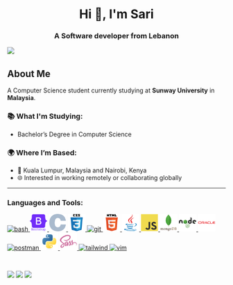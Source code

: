 <h1 align="center">Hi 👋, I'm Sari</h1>
<h3 align="center">A Software developer from Lebanon</h3>
<img align=" center"src="https://media.giphy.com/media/v1.Y2lkPWVjZjA1ZTQ3MHUzcTRxazU3ZGR2bWZudDZ2Y2lmbmxpeGdqMnp5dXo2MzVtaHcxOSZlcD12MV9naWZzJmN0PWc/ENY5vJgJPEfG3Ym14H/giphy.gif" width="200px"> 

##  About Me

A Computer Science student currently studying at **Sunway University** in **Malaysia**. 

### 📚 What I'm Studying:
- Bachelor’s Degree in Computer Science

### 🌍 Where I’m Based:
- 📍 Kuala Lumpur, Malaysia and Nairobi, Kenya
- 🌐 Interested in working remotely or collaborating globally

---


<h3 align="left">Languages and Tools:</h3>
<p align="left"> <a href="https://www.gnu.org/software/bash/" target="_blank" rel="noreferrer"> <img src="https://www.vectorlogo.zone/logos/gnu_bash/gnu_bash-icon.svg" alt="bash" width="40" height="40"/> </a> <a href="https://getbootstrap.com" target="_blank" rel="noreferrer"> <img src="https://raw.githubusercontent.com/devicons/devicon/master/icons/bootstrap/bootstrap-plain-wordmark.svg" alt="bootstrap" width="40" height="40"/> </a> <a href="https://www.cprogramming.com/" target="_blank" rel="noreferrer"> <img src="https://raw.githubusercontent.com/devicons/devicon/master/icons/c/c-original.svg" alt="c" width="40" height="40"/> </a> <a href="https://www.w3schools.com/css/" target="_blank" rel="noreferrer"> <img src="https://raw.githubusercontent.com/devicons/devicon/master/icons/css3/css3-original-wordmark.svg" alt="css3" width="40" height="40"/> </a>  <a href="https://git-scm.com/" target="_blank" rel="noreferrer"> <img src="https://www.vectorlogo.zone/logos/git-scm/git-scm-icon.svg" alt="git" width="40" height="40"/> </a> <a href="https://www.w3.org/html/" target="_blank" rel="noreferrer"> <img src="https://raw.githubusercontent.com/devicons/devicon/master/icons/html5/html5-original-wordmark.svg" alt="html5" width="40" height="40"/> </a> <a href="https://www.java.com" target="_blank" rel="noreferrer"> <img src="https://raw.githubusercontent.com/devicons/devicon/master/icons/java/java-original.svg" alt="java" width="40" height="40"/> </a> <a href="https://developer.mozilla.org/en-US/docs/Web/JavaScript" target="_blank" rel="noreferrer"> <img src="https://raw.githubusercontent.com/devicons/devicon/master/icons/javascript/javascript-original.svg" alt="javascript" width="40" height="40"/> </a> <a href="https://www.mongodb.com/" target="_blank" rel="noreferrer"> <img src="https://raw.githubusercontent.com/devicons/devicon/master/icons/mongodb/mongodb-original-wordmark.svg" alt="mongodb" width="40" height="40"/> </a> <a href="https://nodejs.org" target="_blank" rel="noreferrer"> <img src="https://raw.githubusercontent.com/devicons/devicon/master/icons/nodejs/nodejs-original-wordmark.svg" alt="nodejs" width="40" height="40"/> </a> <a href="https://www.oracle.com/" target="_blank" rel="noreferrer"> <img src="https://raw.githubusercontent.com/devicons/devicon/master/icons/oracle/oracle-original.svg" alt="oracle" width="40" height="40"/> </a> <a href="https://postman.com" target="_blank" rel="noreferrer"> <img src="https://www.vectorlogo.zone/logos/getpostman/getpostman-icon.svg" alt="postman" width="40" height="40"/> </a> <a href="https://www.python.org" target="_blank" rel="noreferrer"> <img src="https://raw.githubusercontent.com/devicons/devicon/master/icons/python/python-original.svg" alt="python" width="40" height="40"/> </a> <a href="https://sass-lang.com" target="_blank" rel="noreferrer"> <img src="https://raw.githubusercontent.com/devicons/devicon/master/icons/sass/sass-original.svg" alt="sass" width="40" height="40"/> </a> <a href="https://tailwindcss.com/" target="_blank" rel="noreferrer"> <img src="https://www.vectorlogo.zone/logos/tailwindcss/tailwindcss-icon.svg" alt="tailwind" width="40" height="40"/> </a> <a href="https://www.vim.org/" target="_blank" rel="noreferrer"> <img src="https://www.vectorlogo.zone/logos/vim/vim-icon.svg" alt="vim" width="40" height="40"/> </a></p>  </br>
<p>
<img src="https://media.giphy.com/media/v1.Y2lkPWVjZjA1ZTQ3MHUzcTRxazU3ZGR2bWZudDZ2Y2lmbmxpeGdqMnp5dXo2MzVtaHcxOSZlcD12MV9naWZzJmN0PWc/l0MYCl09TyHtijyAo/giphy.gif" width="200px">
<img src="https://media.giphy.com/media/v1.Y2lkPWVjZjA1ZTQ3MHUzcTRxazU3ZGR2bWZudDZ2Y2lmbmxpeGdqMnp5dXo2MzVtaHcxOSZlcD12MV9naWZzJmN0PWc/RnncZRp8EPR61wgdWr/giphy.gif" width="200px">
<img src="https://media.giphy.com/media/v1.Y2lkPWVjZjA1ZTQ3MHUzcTRxazU3ZGR2bWZudDZ2Y2lmbmxpeGdqMnp5dXo2MzVtaHcxOSZlcD12MV9naWZzJmN0PWc/tVM0hQmU52iKcLI1Kk/giphy.gif" width="200px">
  
</p>

